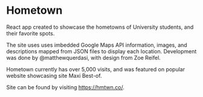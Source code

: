 # Hometown

React app created to showcase the hometowns of University students, and their favorite spots.

The site uses uses imbedded Google Maps API information, images, and descriptions mapped from JSON files to display each location. Development was done by @matthewquerdasi, with design from Zoe Reifel.

Hometown currently has over 5,000 visits, and was featured on popular website showcasing site Maxi Best-of.

Site can be found by visiting https://hmtwn.co/.

